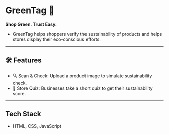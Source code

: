 # GreenTag 🌱

**Shop Green. Trust Easy.**
- GreenTag helps shoppers verify the sustainability of products and helps stores display their eco-conscious efforts.

 ----

## 🛠 Features

- 🔍 Scan & Check: Upload a product image to simulate sustainability check.
- 🧠 Store Quiz: Businesses take a short quiz to get their sustainability score.

 ---

## Tech Stack

- HTML, CSS, JavaScript
